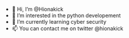 - 👋 Hi, I’m @Hionakick
- 👀 I’m interested in the python developement 
- 🌱 I’m currently learning cyber security
- 📫 You can contact me on twitter @hionakick

<!---
Hionakick/Hionakick is a ✨ special ✨ repository because its `README.md` (this file) appears on your GitHub profile.
You can click the Preview link to take a look at your changes.
--->
